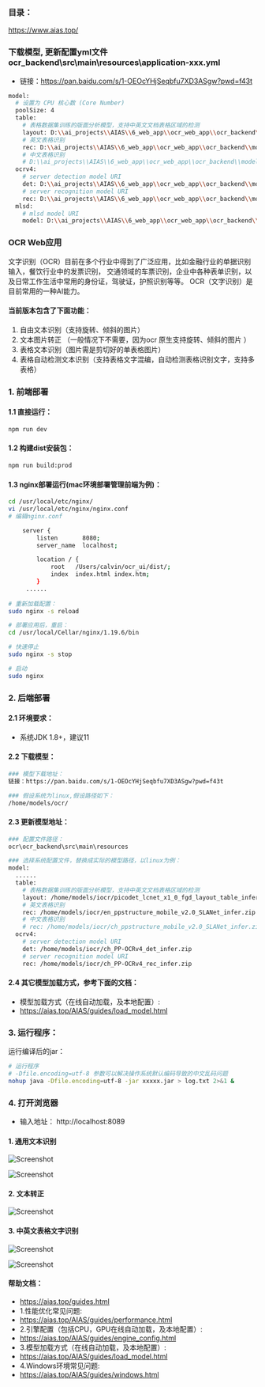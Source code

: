 ### 目录：
https://www.aias.top/

### 下载模型, 更新配置yml文件 ocr_backend\src\main\resources\application-xxx.yml
- 链接：https://pan.baidu.com/s/1-OEOcYHjSeqbfu7XD3ASgw?pwd=f43t

```bash
model:
  # 设置为 CPU 核心数 (Core Number)
  poolSize: 4
  table:
    # 表格数据集训练的版面分析模型，支持中英文文档表格区域的检测
    layout: D:\\ai_projects\\AIAS\\6_web_app\\ocr_web_app\\ocr_backend\\models\\picodet_lcnet_x1_0_fgd_layout_table_infer_onnx.zip
    # 英文表格识别
    rec: D:\\ai_projects\\AIAS\\6_web_app\\ocr_web_app\\ocr_backend\\models\\en_ppstructure_mobile_v2.0_SLANet_infer.zip
    # 中文表格识别
    # D:\\ai_projects\\AIAS\\6_web_app\\ocr_web_app\\ocr_backend\\models\\ch_ppstructure_mobile_v2.0_SLANet_infer.zip
  ocrv4:
    # server detection model URI
    det: D:\\ai_projects\\AIAS\\6_web_app\\ocr_web_app\\ocr_backend\\models\\ch_PP-OCRv4_det_infer.zip
    # server recognition model URI
    rec: D:\\ai_projects\\AIAS\\6_web_app\\ocr_web_app\\ocr_backend\\models\\ch_PP-OCRv4_rec_infer.zip
  mlsd:
    # mlsd model URI
    model: D:\\ai_projects\\AIAS\\6_web_app\\ocr_web_app\\ocr_backend\\models\\mlsd_traced_model_onnx.zip

```
### OCR Web应用
文字识别（OCR）目前在多个行业中得到了广泛应用，比如金融行业的单据识别输入，餐饮行业中的发票识别，
交通领域的车票识别，企业中各种表单识别，以及日常工作生活中常用的身份证，驾驶证，护照识别等等。
OCR（文字识别）是目前常用的一种AI能力。

####  当前版本包含了下面功能：
1. 自由文本识别（支持旋转、倾斜的图片）
2. 文本图片转正 （一般情况下不需要，因为ocr 原生支持旋转、倾斜的图片 ）
3. 表格文本识别（图片需是剪切好的单表格图片）
4. 表格自动检测文本识别（支持表格文字混编，自动检测表格识别文字，支持多表格）



### 1. 前端部署

#### 1.1 直接运行：
```bash
npm run dev
```

#### 1.2 构建dist安装包：
```bash
npm run build:prod
```

#### 1.3 nginx部署运行(mac环境部署管理前端为例)：
```bash
cd /usr/local/etc/nginx/
vi /usr/local/etc/nginx/nginx.conf
# 编辑nginx.conf

    server {
        listen       8080;
        server_name  localhost;

        location / {
            root   /Users/calvin/ocr_ui/dist/;
            index  index.html index.htm;
        }
     ......
     
# 重新加载配置：
sudo nginx -s reload 

# 部署应用后，重启：
cd /usr/local/Cellar/nginx/1.19.6/bin

# 快速停止
sudo nginx -s stop

# 启动
sudo nginx     
```

### 2. 后端部署
#### 2.1 环境要求：
- 系统JDK 1.8+，建议11

#### 2.2 下载模型：
```bash
### 模型下载地址：
链接：https://pan.baidu.com/s/1-OEOcYHjSeqbfu7XD3ASgw?pwd=f43t

### 假设系统为linux,假设路径如下：
/home/models/ocr/

```

#### 2.3 更新模型地址：
```bash
### 配置文件路径：
ocr\ocr_backend\src\main\resources

### 选择系统配置文件，替换成实际的模型路径，以linux为例：
model:
  ......
  table:
    # 表格数据集训练的版面分析模型，支持中英文文档表格区域的检测
    layout: /home/models/iocr/picodet_lcnet_x1_0_fgd_layout_table_infer_onnx.zip
    # 英文表格识别
    rec: /home/models/iocr/en_ppstructure_mobile_v2.0_SLANet_infer.zip
    # 中文表格识别
    # rec: /home/models/iocr/ch_ppstructure_mobile_v2.0_SLANet_infer.zip
  ocrv4:
    # server detection model URI
    det: /home/models/iocr/ch_PP-OCRv4_det_infer.zip
    # server recognition model URI
    rec: /home/models/iocr/ch_PP-OCRv4_rec_infer.zip

```

#### 2.4 其它模型加载方式，参考下面的文档：
- 模型加载方式（在线自动加载，及本地配置）:
- https://aias.top/AIAS/guides/load_model.html

### 3. 运行程序：
运行编译后的jar：
```bash
# 运行程序  
# -Dfile.encoding=utf-8 参数可以解决操作系统默认编码导致的中文乱码问题
nohup java -Dfile.encoding=utf-8 -jar xxxxx.jar > log.txt 2>&1 &
```

### 4. 打开浏览器
- 输入地址： http://localhost:8089


#### 1. 通用文本识别
![Screenshot](https://aias-home.oss-cn-beijing.aliyuncs.com/AIAS/OCR/images/free.jpg)

![Screenshot](https://aias-home.oss-cn-beijing.aliyuncs.com/AIAS/OCR/images/ocrweb_free.jpg)


#### 2. 文本转正
![Screenshot](https://aias-home.oss-cn-beijing.aliyuncs.com/AIAS/OCR/images/ocrweb_mlsd.jpg)


#### 3. 中英文表格文字识别
![Screenshot](https://aias-home.oss-cn-beijing.aliyuncs.com/AIAS/OCR/images/table.jpg)

![Screenshot](https://aias-home.oss-cn-beijing.aliyuncs.com/AIAS/OCR/images/ocrweb_table.jpg)



#### 帮助文档：
- https://aias.top/guides.html
- 1.性能优化常见问题:
- https://aias.top/AIAS/guides/performance.html
- 2.引擎配置（包括CPU，GPU在线自动加载，及本地配置）:
- https://aias.top/AIAS/guides/engine_config.html
- 3.模型加载方式（在线自动加载，及本地配置）:
- https://aias.top/AIAS/guides/load_model.html
- 4.Windows环境常见问题:
- https://aias.top/AIAS/guides/windows.html